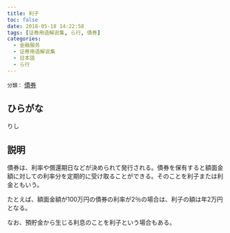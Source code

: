 ```yaml
---
title: 利子
toc: false
date: 2018-05-18 14:22:58
tags: [证券用语解说集, ら行, 債券]
categories:
  - 金融服务
  - 证券用语解说集
  - 日本語
  - ら行
---
```


`分類：` [債券](/tags/債券/)

## ひらがな

りし

## 説明

債券は、利率や償還期日などが決められて発行される。債券を保有すると額面金額に対しての利率分を定期的に受け取ることができる。そのことを利子または利金ともいう。

たとえば、額面金額が100万円の債券の利率が2％の場合は、利子の額は年2万円となる。

なお、預貯金から生じる利息のことを利子という場合もある。
